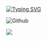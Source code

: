 <a href="https://git.io/typing-svg"><img src="https://readme-typing-svg.demolab.com?font=Fira+Code&pause=1000&center=true&vCenter=true&width=435&lines=Hello+World!;%E6%AC%A2%E8%BF%8E%E4%BD%A0%E6%9D%A5%E5%88%B0%E4%B8%80%E5%8F%AA%E9%AC%86%E7%9A%84%E4%B8%AA%E4%BA%BAGithub%E4%B8%BB%E9%A1%B5%EF%BC%81;Welcome+to+my+Github+homepage!" alt="Typing SVG" /></a>

![Github](https://fastly.jsdelivr.net/gh/yzsong06/yzsong06/github-metrics.svg)

<a href="https://github.com/TakagisanArchiveRepos/VuePress-TakagiWiki">
  <img align="center" src="https://github-readme-stats.vercel.app/api/pin/?username=TakagisanArchiveRepos&repo=VuePress-TakagiWiki" />
</a>
